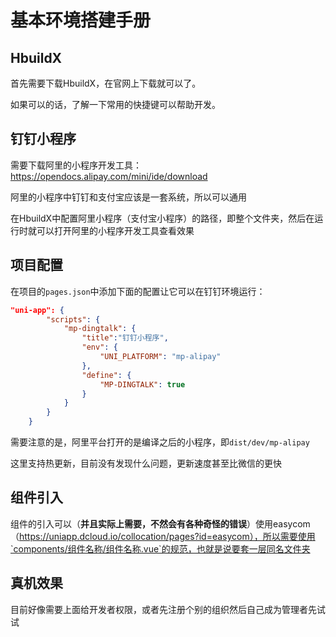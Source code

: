 # 基本环境搭建手册

## HbuildX

首先需要下载HbuildX，在官网上下载就可以了。

如果可以的话，了解一下常用的快捷键可以帮助开发。

## 钉钉小程序

需要下载阿里的小程序开发工具：https://opendocs.alipay.com/mini/ide/download

阿里的小程序中钉钉和支付宝应该是一套系统，所以可以通用

在HbuildX中配置阿里小程序（支付宝小程序）的路径，即整个文件夹，然后在运行时就可以打开阿里的小程序开发工具查看效果

## 项目配置

在项目的`pages.json`中添加下面的配置让它可以在钉钉环境运行：

```json
"uni-app": {  
	    "scripts": {  
	        "mp-dingtalk": {   
	            "title":"钉钉小程序",   
	            "env": {   
	                "UNI_PLATFORM": "mp-alipay"   
	            },  
	            "define": {   
	                "MP-DINGTALK": true   
	            }  
	        }  
	    }  
	}
```

需要注意的是，阿里平台打开的是编译之后的小程序，即`dist/dev/mp-alipay`

这里支持热更新，目前没有发现什么问题，更新速度甚至比微信的更快

## 组件引入

组件的引入可以（**并且实际上需要，不然会有各种奇怪的错误**）使用easycom（https://uniapp.dcloud.io/collocation/pages?id=easycom），所以需要使用`components/组件名称/组件名称.vue`的规范，也就是说要套一层同名文件夹

## 真机效果

目前好像需要上面给开发者权限，或者先注册个别的组织然后自己成为管理者先试试